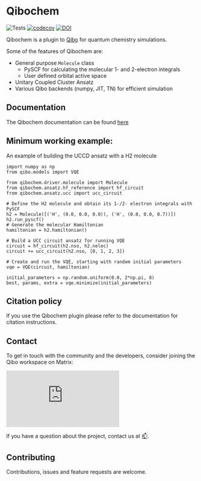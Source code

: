# Qibochem

![Tests](https://github.com/qiboteam/qibochem/workflows/Tests/badge.svg)
[![codecov](https://codecov.io/gh/qiboteam/qibochem/graph/badge.svg?token=2CMDZP1GU2)](https://codecov.io/gh/qiboteam/qibochem)
[![DOI](https://zenodo.org/badge/DOI/10.5281/zenodo.10473173.svg)](https://doi.org/10.5281/zenodo.10473173)

Qibochem is a plugin to [Qibo](https://github.com/qiboteam/qibo) for quantum chemistry simulations.

Some of the features of Qibochem are:

* General purpose `Molecule` class
  * PySCF for calculating the molecular  1- and 2-electron integrals
  * User defined orbital active space
* Unitary Coupled Cluster Ansatz
* Various Qibo backends (numpy, JIT, TN) for efficient simulation

## Documentation

The Qibochem documentation can be found [here](https://qibo.science/qibochem/stable)

## Minimum working example:

An example of building the UCCD ansatz with a H2 molecule

```
import numpy as np
from qibo.models import VQE

from qibochem.driver.molecule import Molecule
from qibochem.ansatz.hf_reference import hf_circuit
from qibochem.ansatz.ucc import ucc_circuit

# Define the H2 molecule and obtain its 1-/2- electron integrals with PySCF
h2 = Molecule([('H', (0.0, 0.0, 0.0)), ('H', (0.0, 0.0, 0.7))])
h2.run_pyscf()
# Generate the molecular Hamiltonian
hamiltonian = h2.hamiltonian()

# Build a UCC circuit ansatz for running VQE
circuit = hf_circuit(h2.nso, h2.nelec)
circuit += ucc_circuit(h2.nso, [0, 1, 2, 3])

# Create and run the VQE, starting with random initial parameters
vqe = VQE(circuit, hamiltonian)

initial_parameters = np.random.uniform(0.0, 2*np.pi, 8)
best, params, extra = vqe.minimize(initial_parameters)
```

## Citation policy

If you use the Qibochem plugin please refer to the documentation for citation instructions.

## Contact

To get in touch with the community and the developers, consider joining the Qibo workspace on Matrix:

[![Matrix](https://img.shields.io/matrix/qibo%3Amatrix.org?logo=matrix)](https://matrix.to/#/#qibo:matrix.org)

If you have a question about the project, contact us at [📫](mailto:qiboteam@qibo.science).

## Contributing

Contributions, issues and feature requests are welcome.
